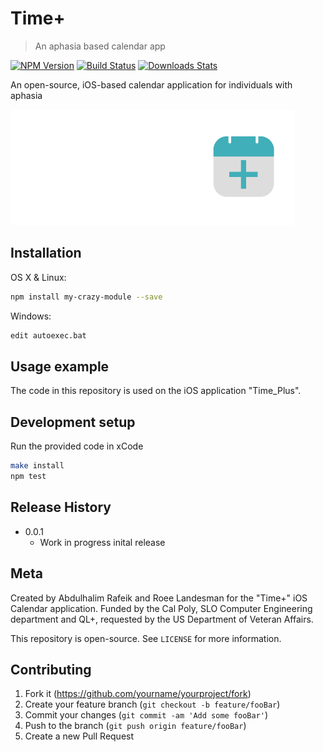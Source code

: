# Time+
> An aphasia based calendar app

[![NPM Version][npm-image]][npm-url]
[![Build Status][travis-image]][travis-url]
[![Downloads Stats][npm-downloads]][npm-url]

An open-source, iOS-based calendar application for individuals with aphasia

![](header.png)

## Installation

OS X & Linux:

```sh
npm install my-crazy-module --save
```

Windows:

```sh
edit autoexec.bat
```

## Usage example

The code in this repository is used on the iOS application "Time_Plus".

## Development setup

Run the provided code in xCode

```sh
make install
npm test
```

## Release History

* 0.0.1
    * Work in progress inital release

## Meta

Created by Abdulhalim Rafeik and Roee Landesman for the "Time+" iOS
Calendar application. Funded by the Cal Poly, SLO Computer Engineering
department and QL+, requested by the US Department of Veteran Affairs.

This repository is open-source. See ``LICENSE`` for more information.

## Contributing

1. Fork it (<https://github.com/yourname/yourproject/fork>)
2. Create your feature branch (`git checkout -b feature/fooBar`)
3. Commit your changes (`git commit -am 'Add some fooBar'`)
4. Push to the branch (`git push origin feature/fooBar`)
5. Create a new Pull Request

<!-- Markdown link & img dfn's -->
[npm-image]: https://img.shields.io/npm/v/datadog-metrics.svg?style=flat-square
[npm-url]: https://npmjs.org/package/datadog-metrics
[npm-downloads]: https://img.shields.io/npm/dm/datadog-metrics.svg?style=flat-square
[travis-image]: https://img.shields.io/travis/dbader/node-datadog-metrics/master.svg?style=flat-square
[travis-url]: https://travis-ci.org/dbader/node-datadog-metrics
[wiki]: https://github.com/yourname/yourproject/wiki
